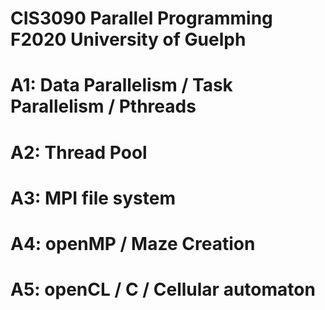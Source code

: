 # CIS3090 Parallel Programming F2020 University of Guelph
# A1: Data Parallelism / Task Parallelism / Pthreads
# A2: Thread Pool
# A3: MPI file system
# A4: openMP / Maze Creation
# A5: openCL / C / Cellular automaton
